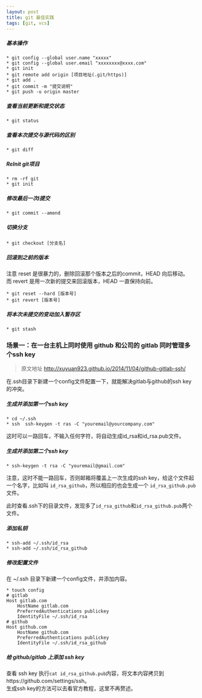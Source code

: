 ```yaml
---
layout: post
title: git 最佳实践
tags: [git, vcs]
---
```


##### 基本操作  
```  
* git config --global user.name "xxxxx"  
* git config --global user.email "xxxxxxxx@xxxx.com"   
* git init  
* git remote add origin [项目地址(.git/https)]  
* git add .  
* git commit -m "提交说明"  
* git push -u origin master  
```  
 
##### 查看当前更新和提交状态  
```
* git status  
```  

##### 查看本次提交与源代码的区别  
```
* git diff
```  
##### ReInit git项目
```
* rm -rf git
* git init
```

##### 修改最后一次i提交
```
* git commit --amend
```
##### 切换分支
```
* git checkout [分支名]
```
##### 回滚到之前的版本  
注意 reset 是很暴力的，删除回滚那个版本之后的commit，HEAD 向后移动。  
而 revert 是用一次新的提交来回滚版本，HEAD 一直保持向前。  

``` 
* git reset --hard [版本号]
* git revert [版本号]
```

##### 将本次未提交的变动加入暂存区  
```
* git stash
```

### 场景一：在一台主机上同时使用 github 和公司的 gitlab 同时管理多个ssh key  

> 原文地址 http://xuyuan923.github.io/2014/11/04/github-gitlab-ssh/  

在.ssh目录下新建一个config文件配置一下，就能解决gitlab与github的ssh key的冲突。  
##### 生成并添加第一个ssh key  
```
* cd ~/.ssh
* ssh  ssh-keygen -t ras -C "youremail@yourcompany.com"
```

这时可以一路回车，不输入任何字符，将自动生成id_rsa和id_rsa.pub文件。  
##### 生成并添加第二个ssh key  
``` 
* ssh-keygen -t rsa -C "youremail@gmail.com"
```
注意，这时不能一路回车，否则邮箱将覆盖上一次生成的ssh key，给这个文件起一个名字，比如叫 `id_rsa_github`，所以相应的也会生成一个 `id_rsa_github.pub` 文件。

此时查看.ssh下的目录文件，发现多了`id_rsa_github`和`id_rsa_github.pub`两个文件。  

##### 添加私钥  
```
* ssh-add ~/.ssh/id_rsa
* ssh-add ~/.ssh/id_rsa_github
```
##### 修改配置文件
在 ~/.ssh 目录下新建一个config文件，并添加内容。  

```  
* touch config
# gitlab
Host gitlab.com
    HostName gitlab.com
    PreferredAuthentications publickey
    IdentityFile ~/.ssh/id_rsa
# github
Host github.com
    HostName github.com
    PreferredAuthentications publickey
    IdentityFile ~/.ssh/id_rsa_github
 ```  
 
##### 给 github/gitlab 上添加 ssh key
查看 ssh key 执行`cat id_rsa_github.pub`内容，将文本内容拷贝到https://github.com/settings/ssh。  
生成ssh key的方法可以去看官方教程，这里不再赘述。  
